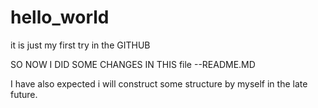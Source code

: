 # hello_world
it is just my first try in the GITHUB

SO NOW I DID SOME CHANGES IN THIS  file --README.MD

I have also expected i will construct some structure by myself in the late future. 
